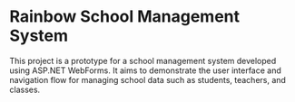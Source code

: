# Rainbow School Management System

This project is a prototype for a school management system developed using ASP.NET WebForms. It aims to demonstrate the user interface and navigation flow for managing school data such as students, teachers, and classes.
